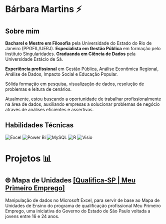 #  Bárbara Martins ⚡

## Sobre mim
**Bacharel e Mestre em Filosofia** pela Universidade do Estado do Rio de Janeiro (PPGFIL/UERJ). **Especialista em Gestão Pública** em formação pelo Instituto Singularidades. **Graduanda em Ciência de Dados** pela Universidade Estácio de Sá. 

**Experiência profissional** em Gestão Pública, Análise Econômica Regional, Análise de Dados, Impacto Social e Educação Popular. 

Sólida formação em pesquisa, visualização de dados, resolução de problemas e leitura de cenários. 

Atualmente, estou buscando a oportunidade de trabalhar profissionalmente na área de dados, auxiliando empresas a solucionar problemas de negócio através de análises eficientes e assertivas.

## Habilidades Técnicas
![Excel](https://img.shields.io/badge/Microsoft_Excel-217346?logo=microsoft-excel&logoColor=white&style=for-the-badge) ![Power Bi](https://img.shields.io/badge/power_bi-F2C811?style=for-the-badge&logo=powerbi&logoColor=black) ![MySQL](https://img.shields.io/badge/mysql-%2300000f.svg?style=for-the-badge&logo=mysql&logoColor=white) ![R](https://img.shields.io/badge/r-%23276DC3.svg?style=for-the-badge&logo=r&logoColor=white) ![Visio](https://img.shields.io/badge/Microsoft_Visio-3955A3?logo=microsoft-visio&logoColor=white&style=for-the-badge)

#  Projetos :bar_chart:
## :globe_with_meridians: Mapa de Unidades [[Qualifica-SP | Meu Primeiro Emprego]](https://github.com/Barbara-Gomes/Mapa-Meu-Primeiro-Emprego)
Manipulação de dados no Microsoft Excel, para servir de base ao Mapa de Unidades de Ensino do programa de qualificação profissional Meu Primeiro Emprego, uma iniciativa do Governo do Estado de São Paulo voltada a jovens entre 16 e 24 anos.
